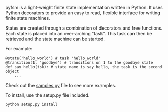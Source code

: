 pyfsm is a light-weight finite state implementation written in Python. It uses Python decorators to provide an easy to read, flexible interface for writing finite state machines.

States are created through a combination of decorators and free functions. Each state is placed into an over-arching "task". This task can then be retrieved and the state machine can be started.

For example:
```
@state('hello_world') # task 'hello_world'
@transition(1, 'goodbye') # transitions on 1 to the goodbye state
def say_hello(tsk): # state name is say_hello, the task is the second object
    ...
```

Check out the [samples.py](http://code.google.com/p/pyfsm/source/browse/samples.py) file to see more examples.

To install, use the setup.py file included.

```
python setup.py install
```